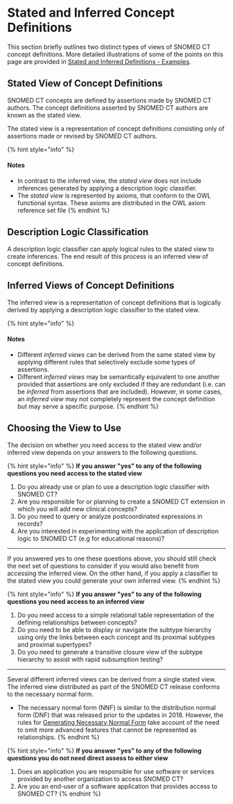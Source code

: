 # Stated and Inferred Concept Definitions

This section briefly outlines two distinct types of views of SNOMED CT concept definitions. More detailed illustrations of some of the points on this page are provided in [Stated and Inferred Definitions - Examples](../../appendices/appendix-d-concept-definition-illustrations/d1-stated-and-inferred-definitions-examples.md).

## Stated View of Concept Definitions

SNOMED CT concepts are defined by assertions made by SNOMED CT authors. The concept definitions asserted by SNOMED CT authors are known as the stated view.

The stated view is a representation of concept definitions consisting only of assertions made or revised by SNOMED CT authors.

{% hint style="info" %}
#### Notes

* In contrast to the inferred view, the _stated view_ does not include inferences generated by applying a description logic classifier.
* The _stated view_ is represented by axioms, that conform to the OWL functional syntax. These axioms are distributed in the OWL axiom reference set file
{% endhint %}

## Description Logic Classification

A description logic classifier can apply logical rules to the stated view to create inferences. The end result of this process is an inferred view of concept definitions.

## Inferred Views of Concept Definitions

The inferred view is a representation of concept definitions that is logically derived by applying a description logic classifier to the stated view.

{% hint style="info" %}
#### Notes

* Different _inferred views_ can be derived from the same stated view by applying different rules that selectively exclude some types of assertions.
* Different _inferred views_ may be semantically equivalent to one another provided that assertions are only excluded if they are redundant (i.e. can be _inferred_ from assertions that are included). However, in some cases, an _inferred view_ may not completely represent the concept definition but may serve a specific purpose.
{% endhint %}

## Choosing the View to Use

The decision on whether you need access to the stated view and/or inferred view depends on your answers to the following questions.

{% hint style="info" %}
**If you answer "yes" to any of the following questions you need access to the stated view**

1. Do you already use or plan to  use a description logic classifier with SNOMED CT?
2. Are you responsible for or planning to create a SNOMED CT extension in which you will add new clinical concepts?
3. Do you need to query or analyze postcoordinated expressions in records?
4. Are you interested in experimenting with the application of description logic to SNOMED CT (e.g for educational reasons)?

***

If you answered yes to one these questions above, you should still check the next set of questions to consider if you would also benefit from accessing the inferred view. On the other hand, if you apply a classifier to the stated view you could generate your own inferred view.
{% endhint %}

{% hint style="info" %}
**If you answer "yes" to any of the following questions you need access to an inferred view**

1. Do you need access to a simple relational table representation of the defining relationships between concepts?
2. Do you need to be able to display or navigate the subtype hierarchy using only the links between each concept and its proximal subtypes and proximal supertypes?
3. Do you need to generate a transitive closure view of the subtype hierarchy to assist with rapid subsumption testing?

***

Several different inferred views can be derived from a single stated view. The inferred view distributed as part of the SNOMED CT release conforms to the necessary normal form.

* The necessary normal form (NNF) is similar to the distribution normal form (DNF) that was released prior to the updates in 2018. However, the rules for [Generating Necessary Normal Form](https://app.gitbook.com/s/UVgNFMSypqSsi48DpFEe/2-design-considerations-for-owl-reference-sets/2.5-generating-necessary-normal-form-relationships-from-the-owl-refsets) take account of the need to omit more advanced features that cannot be represented as relationships.
{% endhint %}

{% hint style="info" %}
**If you answer "yes" to any of the following questions you do not need direct assess to either view**

1. Does an application you are responsible for use software or services provided by another organization to access SNOMED CT?
2. Are you an end-user of a software application that provides access to SNOMED CT?
{% endhint %}

